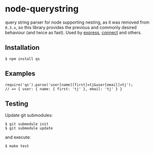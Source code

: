 # node-querystring

  query string parser for node supporting nesting, as it was removed from `0.3.x`, so this library provides the previous and commonly desired behaviour (and twice as fast). Used by [express](http://expressjs.com), [connect](http://senchalabs.github.com/connect) and others.

## Installation

    $ npm install qs


## Examples

    require('qs').parse('user[name][first]=tj&user[email]=tj');
    // => { user: { name: { first: 'tj' }, email: 'tj' } }

## Testing

Update git submodules:

    $ git submodule init
    $ git submodule update

and execute:

    $ make test
